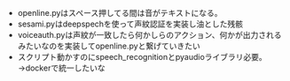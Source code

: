- openline.pyはスペース押してる間は音がテキストになる。
- sesami.pyはdeepspechを使って声紋認証を実装し油とした残骸
- voiceauth.pyは声紋が一致したら何かしらのアクション、何かが出力されるみたいなのを実装してopenline.pyと繋げていきたい
- スクリプト動かすのにspeech_recognitionとpyaudioライブラリ必要。→dockerで統一したいな
